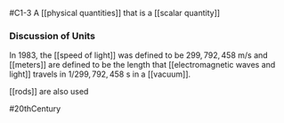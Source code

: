 #C1-3 
A [[physical quantities]] that is a [[scalar quantity]]
### Discussion of Units
In 1983, the [[speed of light]] was defined to be $299,792,458 \ \text{m/s}$  and [[meters]] are defined to be the length that [[electromagnetic waves and light]] travels in $1 / 299,792,458 \ \text{s}$ in a [[vacuum]]. 

[[rods]] are also used

#20thCentury 